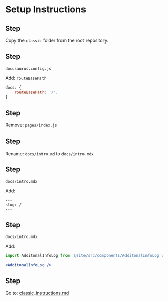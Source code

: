 [1]: /classic_instructions.md

# Setup Instructions

## Step

Copy the `classic` folder from the root repository.

## Step

`docusaurus.config.js`

Add: `routeBasePath`

```js
docs: {
    routeBasePath: '/',
}
```

## Step

Remove: `pages/index.js`

## Step

Rename: `docs/intro.md` to `docs/intro.mdx`

## Step

`docs/intro.mdx`

Add: 

```
---
slug: /
---
```

## Step

`docs/intro.mdx`

Add:

```jsx
import AdditonalInfoLog from '@site/src/components/AdditonalInfoLog';

<AdditonalInfoLog />

```


## Step

Go to: [classic_instructions.md][1]
